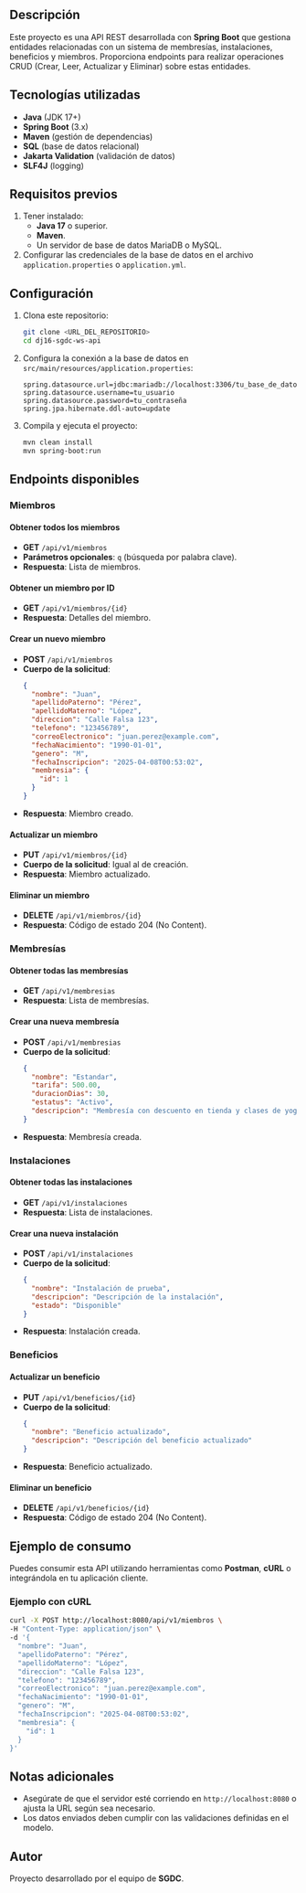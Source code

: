 ## Descripción
Este proyecto es una API REST desarrollada con **Spring Boot** que gestiona entidades relacionadas con un sistema de membresías, instalaciones, beneficios y miembros. Proporciona endpoints para realizar operaciones CRUD (Crear, Leer, Actualizar y Eliminar) sobre estas entidades.

## Tecnologías utilizadas
- **Java** (JDK 17+)
- **Spring Boot** (3.x)
- **Maven** (gestión de dependencias)
- **SQL** (base de datos relacional)
- **Jakarta Validation** (validación de datos)
- **SLF4J** (logging)

## Requisitos previos
1. Tener instalado:
   - **Java 17** o superior.
   - **Maven**.
   - Un servidor de base de datos MariaDB o MySQL.
2. Configurar las credenciales de la base de datos en el archivo `application.properties` o `application.yml`.

## Configuración
1. Clona este repositorio:
   ```bash
   git clone <URL_DEL_REPOSITORIO>
   cd dj16-sgdc-ws-api
   ```
2. Configura la conexión a la base de datos en `src/main/resources/application.properties`:
   ```properties
   spring.datasource.url=jdbc:mariadb://localhost:3306/tu_base_de_datos
   spring.datasource.username=tu_usuario
   spring.datasource.password=tu_contraseña
   spring.jpa.hibernate.ddl-auto=update
   ```
3. Compila y ejecuta el proyecto:
   ```bash
   mvn clean install
   mvn spring-boot:run
   ```

## Endpoints disponibles
### Miembros
#### Obtener todos los miembros
- **GET** `/api/v1/miembros`
- **Parámetros opcionales**: `q` (búsqueda por palabra clave).
- **Respuesta**: Lista de miembros.

#### Obtener un miembro por ID
- **GET** `/api/v1/miembros/{id}`
- **Respuesta**: Detalles del miembro.

#### Crear un nuevo miembro
- **POST** `/api/v1/miembros`
- **Cuerpo de la solicitud**:
  ```json
  {
    "nombre": "Juan",
    "apellidoPaterno": "Pérez",
    "apellidoMaterno": "López",
    "direccion": "Calle Falsa 123",
    "telefono": "123456789",
    "correoElectronico": "juan.perez@example.com",
    "fechaNacimiento": "1990-01-01",
    "genero": "M",
    "fechaInscripcion": "2025-04-08T00:53:02",
    "membresia": {
      "id": 1
    }
  }
  ```
- **Respuesta**: Miembro creado.

#### Actualizar un miembro
- **PUT** `/api/v1/miembros/{id}`
- **Cuerpo de la solicitud**: Igual al de creación.
- **Respuesta**: Miembro actualizado.

#### Eliminar un miembro
- **DELETE** `/api/v1/miembros/{id}`
- **Respuesta**: Código de estado 204 (No Content).

### Membresías
#### Obtener todas las membresías
- **GET** `/api/v1/membresias`
- **Respuesta**: Lista de membresías.

#### Crear una nueva membresía
- **POST** `/api/v1/membresias`
- **Cuerpo de la solicitud**:
  ```json
  {
    "nombre": "Estandar",
    "tarifa": 500.00,
    "duracionDias": 30,
    "estatus": "Activo",
    "descripcion": "Membresía con descuento en tienda y clases de yoga"
  }
  ```
- **Respuesta**: Membresía creada.

### Instalaciones
#### Obtener todas las instalaciones
- **GET** `/api/v1/instalaciones`
- **Respuesta**: Lista de instalaciones.

#### Crear una nueva instalación
- **POST** `/api/v1/instalaciones`
- **Cuerpo de la solicitud**:
  ```json
  {
    "nombre": "Instalación de prueba",
    "descripcion": "Descripción de la instalación",
    "estado": "Disponible"
  }
  ```
- **Respuesta**: Instalación creada.

### Beneficios
#### Actualizar un beneficio
- **PUT** `/api/v1/beneficios/{id}`
- **Cuerpo de la solicitud**:
  ```json
  {
    "nombre": "Beneficio actualizado",
    "descripcion": "Descripción del beneficio actualizado"
  }
  ```
- **Respuesta**: Beneficio actualizado.

#### Eliminar un beneficio
- **DELETE** `/api/v1/beneficios/{id}`
- **Respuesta**: Código de estado 204 (No Content).

## Ejemplo de consumo
Puedes consumir esta API utilizando herramientas como **Postman**, **cURL** o integrándola en tu aplicación cliente.

### Ejemplo con cURL
```bash
curl -X POST http://localhost:8080/api/v1/miembros \
-H "Content-Type: application/json" \
-d '{
  "nombre": "Juan",
  "apellidoPaterno": "Pérez",
  "apellidoMaterno": "López",
  "direccion": "Calle Falsa 123",
  "telefono": "123456789",
  "correoElectronico": "juan.perez@example.com",
  "fechaNacimiento": "1990-01-01",
  "genero": "M",
  "fechaInscripcion": "2025-04-08T00:53:02",
  "membresia": {
    "id": 1
  }
}'
```

## Notas adicionales
- Asegúrate de que el servidor esté corriendo en `http://localhost:8080` o ajusta la URL según sea necesario.
- Los datos enviados deben cumplir con las validaciones definidas en el modelo.

## Autor
Proyecto desarrollado por el equipo de **SGDC**.
```